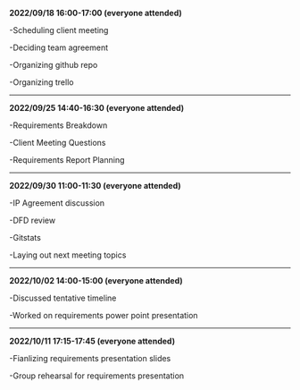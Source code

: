 **2022/09/18	16:00-17:00 (everyone attended)**

  -Scheduling client meeting
  
  -Deciding team agreement
  
  -Organizing github repo
  
  -Organizing trello
  
  ---

**2022/09/25	14:40-16:30 (everyone attended)**

  -Requirements Breakdown
  
  -Client Meeting Questions
  
  -Requirements Report Planning
  
  ---
  
**2022/09/30  11:00-11:30  (everyone attended)**

  -IP Agreement discussion
  
  -DFD review
  
  -Gitstats
  
  -Laying out next meeting topics
  
  ---
  
 **2022/10/02  14:00-15:00  (everyone attended)**
 
 -Discussed tentative timeline
 
 -Worked on requirements power point presentation

 ---

 **2022/10/11  17:15-17:45  (everyone attended)**

 -Fianlizing requirements presentation slides

 -Group rehearsal for requirements presentation

